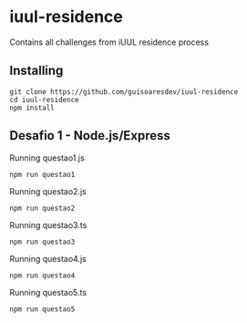 # iuul-residence

Contains all challenges from iUUL residence process

## Installing

```
git clone https://github.com/guisoaresdev/iuul-residence
cd iuul-residence
npm install
```

## Desafio 1 - Node.js/Express

Running questao1.js

```
npm run questao1
```

Running questao2.js

```
npm run questao2
```

Running questao3.ts

```
npm run questao3
```

Running questao4.js

```
npm run questao4
```

Running questao5.ts

```
npm run questao5
```
